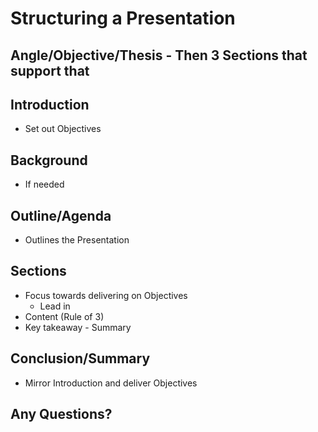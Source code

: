 # Structuring a Presentation

## Angle/Objective/Thesis - Then 3 Sections that support that

## Introduction

- Set out Objectives

## Background

- If needed

## Outline/Agenda

- Outlines the Presentation

## Sections

- Focus towards delivering on Objectives
  -  Lead in
- Content (Rule of 3)
- Key takeaway - Summary

## Conclusion/Summary

- Mirror Introduction and deliver Objectives

## Any Questions?
